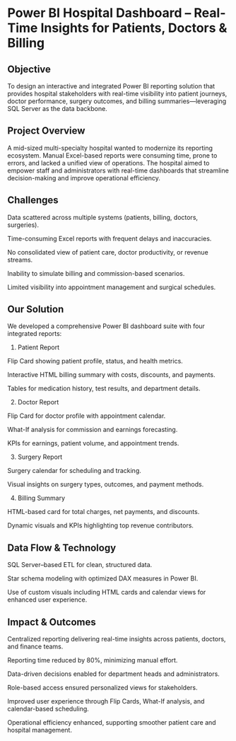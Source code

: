 # Power BI Hospital Dashboard – Real-Time Insights for Patients, Doctors & Billing

## Objective
To design an interactive and integrated Power BI reporting solution that provides hospital stakeholders with real-time visibility into patient journeys, doctor performance, surgery outcomes, and billing summaries—leveraging SQL Server as the data backbone.

## Project Overview

A mid-sized multi-specialty hospital wanted to modernize its reporting ecosystem. Manual Excel-based reports were consuming time, prone to errors, and lacked a unified view of operations. The hospital aimed to empower staff and administrators with real-time dashboards that streamline decision-making and improve operational efficiency.

## Challenges

Data scattered across multiple systems (patients, billing, doctors, surgeries).

Time-consuming Excel reports with frequent delays and inaccuracies.

No consolidated view of patient care, doctor productivity, or revenue streams.

Inability to simulate billing and commission-based scenarios.

Limited visibility into appointment management and surgical schedules.

## Our Solution

We developed a comprehensive Power BI dashboard suite with four integrated reports:

1. Patient Report

Flip Card showing patient profile, status, and health metrics.

Interactive HTML billing summary with costs, discounts, and payments.

Tables for medication history, test results, and department details.

2. Doctor Report

Flip Card for doctor profile with appointment calendar.

What-If analysis for commission and earnings forecasting.

KPIs for earnings, patient volume, and appointment trends.

3. Surgery Report

Surgery calendar for scheduling and tracking.

Visual insights on surgery types, outcomes, and payment methods.

4. Billing Summary

HTML-based card for total charges, net payments, and discounts.

Dynamic visuals and KPIs highlighting top revenue contributors.

## Data Flow & Technology

SQL Server–based ETL for clean, structured data.

Star schema modeling with optimized DAX measures in Power BI.

Use of custom visuals including HTML cards and calendar views for enhanced user experience.

## Impact & Outcomes

Centralized reporting delivering real-time insights across patients, doctors, and finance teams.

Reporting time reduced by 80%, minimizing manual effort.

Data-driven decisions enabled for department heads and administrators.

Role-based access ensured personalized views for stakeholders.

Improved user experience through Flip Cards, What-If analysis, and calendar-based scheduling.

Operational efficiency enhanced, supporting smoother patient care and hospital management.
